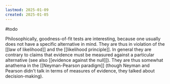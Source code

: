 ```yaml
---
lastmod: 2025-01-09
created: 2025-01-05
---
```


#todo 

Philosophically, goodness-of-fit tests are interesting, because one usually does not have a specific alternative in mind. They are thus in violation of the [[law of likelihood]] and the [[likelihood principle]]. In general they are contrary to claims that evidence must be measured against a particular alternative (see also [[evidence against the null]]). They are thus somewhat anathema in the [[Neyman-Pearson paradigm]] (though Neyman and Pearson didn't talk in terms of measures of evidence, they talked about decision-making). 
